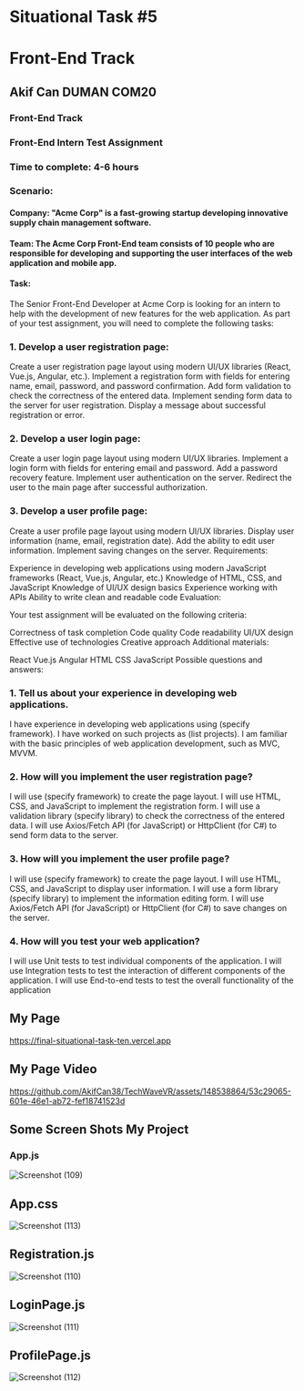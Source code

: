 # Situational Task #5
# Front-End Track
## Akif Can DUMAN COM20
### Front-End Track

### Front-End Intern Test Assignment
### Time to complete: 4-6 hours

### Scenario:

#### Company: "Acme Corp" is a fast-growing startup developing innovative supply chain management software.

#### Team: The Acme Corp Front-End team consists of 10 people who are responsible for developing and supporting the user interfaces of the web application and mobile app.

#### Task:

The Senior Front-End Developer at Acme Corp is looking for an intern to help with the development of new features for the web application. As part of your test assignment, you will need to complete the following tasks:

### 1. Develop a user registration page:

Create a user registration page layout using modern UI/UX libraries (React, Vue.js, Angular, etc.).
Implement a registration form with fields for entering name, email, password, and password confirmation.
Add form validation to check the correctness of the entered data.
Implement sending form data to the server for user registration.
Display a message about successful registration or error.

### 2. Develop a user login page:

Create a user login page layout using modern UI/UX libraries.
Implement a login form with fields for entering email and password.
Add a password recovery feature.
Implement user authentication on the server.
Redirect the user to the main page after successful authorization.

### 3. Develop a user profile page:

Create a user profile page layout using modern UI/UX libraries.
Display user information (name, email, registration date).
Add the ability to edit user information.
Implement saving changes on the server.
Requirements:

Experience in developing web applications using modern JavaScript frameworks (React, Vue.js, Angular, etc.)
Knowledge of HTML, CSS, and JavaScript
Knowledge of UI/UX design basics
Experience working with APIs
Ability to write clean and readable code
Evaluation:

Your test assignment will be evaluated on the following criteria:

Correctness of task completion
Code quality
Code readability
UI/UX design
Effective use of technologies
Creative approach
Additional materials:

React
Vue.js
Angular
HTML
CSS
JavaScript
Possible questions and answers:

### 1. Tell us about your experience in developing web applications.

I have experience in developing web applications using (specify framework).
I have worked on such projects as (list projects).
I am familiar with the basic principles of web application development, such as MVC, MVVM.
### 2. How will you implement the user registration page?

I will use (specify framework) to create the page layout.
I will use HTML, CSS, and JavaScript to implement the registration form.
I will use a validation library (specify library) to check the correctness of the entered data.
I will use Axios/Fetch API (for JavaScript) or HttpClient (for C#) to send form data to the server.
### 3. How will you implement the user profile page?

I will use (specify framework) to create the page layout.
I will use HTML, CSS, and JavaScript to display user information.
I will use a form library (specify library) to implement the information editing form.
I will use Axios/Fetch API (for JavaScript) or HttpClient (for C#) to save changes on the server.

### 4. How will you test your web application?

I will use Unit tests to test individual components of the application.
I will use Integration tests to test the interaction of different components of the application.
I will use End-to-end tests to test the overall functionality of the application

## My Page
https://final-situational-task-ten.vercel.app

## My Page Video
https://github.com/AkifCan38/TechWaveVR/assets/148538864/53c29065-601e-46e1-ab72-fef18741523d
## Some Screen Shots My Project
### App.js
![Screenshot (109)](https://github.com/AkifCan38/TechWaveVR/assets/148538864/efdb59c3-1d81-4a9b-9c95-4de259080879)
## App.css
![Screenshot (113)](https://github.com/AkifCan38/TechWaveVR/assets/148538864/52f28f57-89d4-4cbd-9ba3-d17afc58e7fa)
## Registration.js
![Screenshot (110)](https://github.com/AkifCan38/TechWaveVR/assets/148538864/d2b11808-e32d-4cfd-bfc3-c2c86d84243e)
## LoginPage.js
![Screenshot (111)](https://github.com/AkifCan38/TechWaveVR/assets/148538864/4c8b0365-4595-46c7-83c4-a4527e61ac5c)
## ProfilePage.js
![Screenshot (112)](https://github.com/AkifCan38/TechWaveVR/assets/148538864/b07841db-a211-41de-881e-e7bc7751dd23)
